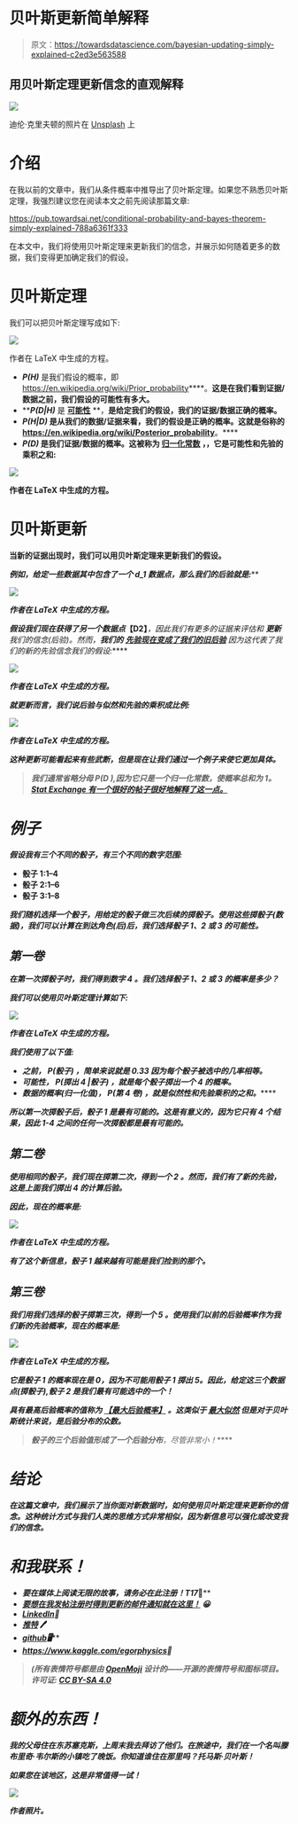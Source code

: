 # 贝叶斯更新简单解释

> 原文：<https://towardsdatascience.com/bayesian-updating-simply-explained-c2ed3e563588>

## 用贝叶斯定理更新信念的直观解释

![](img/d71e4275c872fa317cb2f528d9755d80.png)

迪伦·克里夫顿的照片在 [Unsplash](https://unsplash.com?utm_source=medium&utm_medium=referral) 上

# 介绍

在我以前的文章中，我们从条件概率中推导出了贝叶斯定理。如果您不熟悉贝叶斯定理，我强烈建议您在阅读本文之前先阅读那篇文章:

<https://pub.towardsai.net/conditional-probability-and-bayes-theorem-simply-explained-788a6361f333>  

在本文中，我们将使用贝叶斯定理来更新我们的信念，并展示如何随着更多的数据，我们变得更加确定我们的假设。

# 贝叶斯定理

我们可以把贝叶斯定理写成如下:

![](img/18feaecf9728b45456c78d0768346a6c.png)

作者在 LaTeX 中生成的方程。

*   ***P(H)*** 是我们假设的概率，即<https://en.wikipedia.org/wiki/Prior_probability>****。**这是在我们看到证据/数据之前，我们假设的可能性有多大。**
*   *****P(D|H)*** 是 [**可能性**](https://en.wikipedia.org/wiki/Likelihood_function) **，**是给定我们的假设，我们的证据/数据正确的概率。**
*   *****P(H|D)*** 是从我们的数据/证据来看，我们的假设是正确的概率。这就是俗称的<https://en.wikipedia.org/wiki/Posterior_probability>**。****
*   *******P(D)*** 是我们证据/数据的概率。这被称为 [**归一化常数**](https://en.wikipedia.org/wiki/Normalizing_constant#Bayes'_theorem) **，**，它是可能性和先验的乘积之和:****

****![](img/94e7b2033ce34bf81d65ba638d8b364d.png)****

****作者在 LaTeX 中生成的方程。****

# ****贝叶斯更新****

****当新的证据出现时，我们可以用贝叶斯定理来更新我们的假设。****

****例如，给定一些数据*其中包含了一个 ***d_1*** 数据点，那么我们的后验就是:*****

*****![](img/cf2a5c6f3d0c7290bffecdc86ed02751.png)*****

*****作者在 LaTeX 中生成的方程。*****

*****假设我们现在获得了另一个数据点***【D2】***，因此我们有更多的证据来评估和 ***更新*** 我们的信念(后验)。然而，**我们的** [**先验现在变成了我们的旧后验**](https://www.investopedia.com/terms/p/posterior-probability.asp) 因为这代表了我们的**新的先验信念**我们的假设:*****

*****![](img/eae4317cb72aab5fe634ead17eaacede.png)*****

*****作者在 LaTeX 中生成的方程。*****

*****就更新而言，我们说后验与似然和先验的乘积成比例:*****

*****![](img/621962575384296a6543142db0a72f26.png)*****

*****作者在 LaTeX 中生成的方程。*****

*****这种更新可能看起来有些武断，但是现在让我们通过一个例子来使它更加具体。*****

> *****我们通常省略分母 P(D ),因为它只是一个归一化常数，使概率总和为 1。[Stat Exchange 有一个很好的帖子很好地解释了这一点。](https://stats.stackexchange.com/questions/64364/why-is-posterior-density-proportional-to-prior-density-times-likelihood-function)*****

# *****例子*****

*****假设我有三个不同的骰子，有三个不同的数字范围:*****

*   ********骰子 1:1–4********
*   ********骰子 2:1–6********
*   ********骰子 3:1–8********

*****我们随机选择一个骰子，用给定的骰子做三次后续的掷骰子。使用这些掷骰子(数据)，我们可以计算在到达角色(后)后，我们选择骰子 1、2 或 3 的可能性。*****

## *****第一卷*****

*****在第一次掷骰子时，我们得到数字 **4** 。我们选择骰子 1、2 或 3 的概率是多少？*****

*****我们可以使用贝叶斯定理计算如下:*****

*****![](img/1243943b84b6a26701d7805c351ae072.png)*****

*****作者在 LaTeX 中生成的方程。*****

*****我们使用了以下值:*****

*   *****之前， ***P(骰子)*** ，简单来说就是 **0.33** 因为每个骰子被选中的几率相等。*****
*   *****可能性， ***P(掷出 4 |骰子)*** ，就是每个骰子掷出一个 **4** 的概率。*****
*   *****数据的概率(归一化值)， ***P(第 4 卷)*** ，就是似然性和先验乘积的**之和。*******

*****所以第一次掷骰子后，骰子 1 是最有可能的。这是有意义的，因为它只有 4 个结果，因此 1-4 之间的任何一次掷骰都是最有可能的。*****

## *****第二卷*****

*****使用相同的骰子，我们现在掷第二次，得到一个 **2** 。然而，我们有了新的先验，这是上面我们掷出 4 的计算后验。*****

*****因此，现在的概率是:*****

*****![](img/6f1fd7174c0ced4828bbf14bc4aaeace.png)*****

*****作者在 LaTeX 中生成的方程。*****

*****有了这个新信息，骰子 1 越来越有可能是我们捡到的那个。*****

## *****第三卷*****

*****我们用我们选择的骰子掷第三次，得到一个 **5** 。使用我们以前的后验概率作为我们新的先验概率，现在的概率是:*****

*****![](img/e6f8b3e5d23f74913c5fdc87a3d5c56b.png)*****

*****作者在 LaTeX 中生成的方程。*****

*****它是骰子 1 的概率现在是 0，因为不可能用骰子 1 掷出 5。因此，给定这三个数据点(掷骰子),骰子 2 是我们最有可能选中的一个！*****

*****具有最高后验概率的值称为 [**【最大后验概率】**](https://en.wikipedia.org/wiki/Maximum_a_posteriori_estimation) 。这类似于 [**最大似然**](https://en.wikipedia.org/wiki/Maximum_likelihood_estimation) 但是对于贝叶斯统计来说，是后验分布的众数。*****

> *****骰子的三个后验值形成了一个**后验分布**，尽管非常小！*****

# *****结论*****

*****在这篇文章中，我们展示了当你面对新数据时，如何使用贝叶斯定理来更新你的信念。这种统计方式与我们人类的思维方式非常相似，因为新信息可以强化或改变我们的信念。*****

# *****和我联系！*****

*   *****要在媒体上阅读无限的故事，请务必在此注册！T17*💜******
*   *****[*要想在我发帖注册时得到更新的邮件通知就在这里！*](/subscribe/@egorhowell) 😀*****
*   *****[*LinkedIn*](https://www.linkedin.com/in/egor-howell-092a721b3/)*👔******
*   ******[*推特*](https://twitter.com/EgorHowell) 🖊******
*   ******[*github*](https://github.com/egorhowell)*🖥*******
*   *******<https://www.kaggle.com/egorphysics>**🏅*********

> *******(所有表情符号都是由 [OpenMoji](https://openmoji.org/) 设计的——开源的表情符号和图标项目。许可证: [CC BY-SA 4.0](https://creativecommons.org/licenses/by-sa/4.0/#)*******

# *******额外的东西！*******

*******我的父母住在东苏塞克斯，上周末我去拜访了他们。在旅途中，我们在一个名叫滕布里奇·韦尔斯的小镇吃了晚饭。你知道谁住在那里吗？托马斯·贝叶斯！*******

*******如果您在该地区，这是非常值得一试！*******

*******![](img/d033d250f94b6a5065f3be27ca118fd1.png)*******

*******作者照片。*******